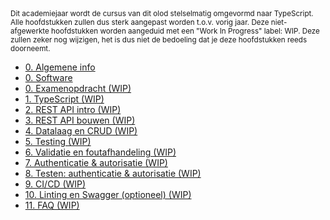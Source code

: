 <!-- markdownlint-disable first-line-h1 -->

<small>
  Dit academiejaar wordt de cursus van dit olod stelselmatig omgevormd naar TypeScript. Alle hoofdstukken zullen dus sterk aangepast worden t.o.v. vorig jaar. Deze niet-afgewerkte hoofdstukken worden aangeduid met een "Work In Progress" label: WIP. Deze zullen zeker nog wijzigen, het is dus niet de bedoeling dat je deze hoofdstukken reeds doorneemt.
</small>

- [0. Algemene info](/0-intro/situering.md)
- [0. Software](/0-intro/software.md)
- [0. Examenopdracht (WIP)](/0-intro/examenopdracht.md)
- [1. TypeScript (WIP)](/1-typescript/index.md)
- [2. REST API intro (WIP)](/2-REST_api_intro/index.md)
- [3. REST API bouwen (WIP)](/3-REST_api_bouwen/index.md)
- [4. Datalaag en CRUD (WIP)](/4-datalaag/index.md)
- [5. Testing (WIP)](/5-testing/index.md)
- [6. Validatie en foutafhandeling (WIP)](/6-validatie/index.md)
- [7. Authenticatie & autorisatie (WIP)](/7-authenticatie/index.md)
- [8. Testen: authenticatie & autorisatie (WIP)](/8-auth_testing/index.md)
- [9. CI/CD (WIP)](/9-cicd/index.md)
- [10. Linting en Swagger (optioneel) (WIP)](/10-linting_swagger/index.md)
- [11. FAQ (WIP)](/11_faq/index.md)
